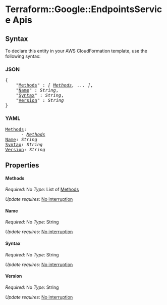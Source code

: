 # Terraform::Google::EndpointsService Apis

## Syntax

To declare this entity in your AWS CloudFormation template, use the following syntax:

### JSON

<pre>
{
    "<a href="#methods" title="Methods">Methods</a>" : <i>[ <a href="apis-methods.md">Methods</a>, ... ]</i>,
    "<a href="#name" title="Name">Name</a>" : <i>String</i>,
    "<a href="#syntax" title="Syntax">Syntax</a>" : <i>String</i>,
    "<a href="#version" title="Version">Version</a>" : <i>String</i>
}
</pre>

### YAML

<pre>
<a href="#methods" title="Methods">Methods</a>: <i>
      - <a href="apis-methods.md">Methods</a></i>
<a href="#name" title="Name">Name</a>: <i>String</i>
<a href="#syntax" title="Syntax">Syntax</a>: <i>String</i>
<a href="#version" title="Version">Version</a>: <i>String</i>
</pre>

## Properties

#### Methods

_Required_: No
_Type_: List of <a href="apis-methods.md">Methods</a>

_Update requires_: [No interruption](https://docs.aws.amazon.com/AWSCloudFormation/latest/UserGuide/using-cfn-updating-stacks-update-behaviors.html#update-no-interrupt)

#### Name

_Required_: No
_Type_: String

_Update requires_: [No interruption](https://docs.aws.amazon.com/AWSCloudFormation/latest/UserGuide/using-cfn-updating-stacks-update-behaviors.html#update-no-interrupt)

#### Syntax

_Required_: No
_Type_: String

_Update requires_: [No interruption](https://docs.aws.amazon.com/AWSCloudFormation/latest/UserGuide/using-cfn-updating-stacks-update-behaviors.html#update-no-interrupt)

#### Version

_Required_: No
_Type_: String

_Update requires_: [No interruption](https://docs.aws.amazon.com/AWSCloudFormation/latest/UserGuide/using-cfn-updating-stacks-update-behaviors.html#update-no-interrupt)

